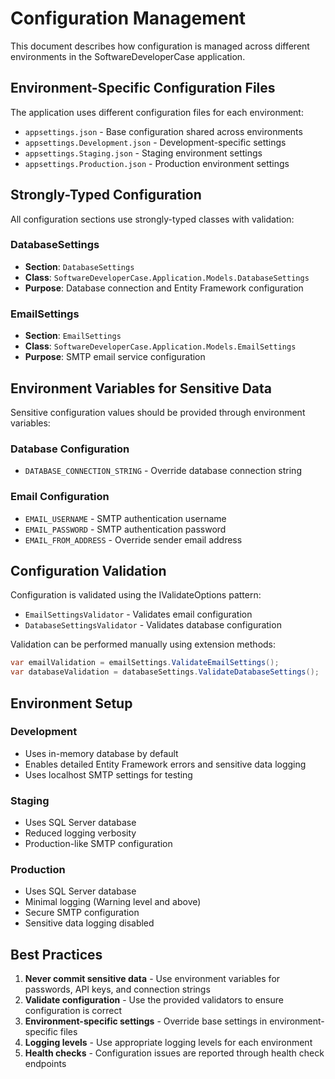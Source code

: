 # Configuration Management

This document describes how configuration is managed across different environments in the SoftwareDeveloperCase application.

## Environment-Specific Configuration Files

The application uses different configuration files for each environment:

- `appsettings.json` - Base configuration shared across environments
- `appsettings.Development.json` - Development-specific settings
- `appsettings.Staging.json` - Staging environment settings
- `appsettings.Production.json` - Production environment settings

## Strongly-Typed Configuration

All configuration sections use strongly-typed classes with validation:

### DatabaseSettings
- **Section**: `DatabaseSettings`
- **Class**: `SoftwareDeveloperCase.Application.Models.DatabaseSettings`
- **Purpose**: Database connection and Entity Framework configuration

### EmailSettings
- **Section**: `EmailSettings`
- **Class**: `SoftwareDeveloperCase.Application.Models.EmailSettings`
- **Purpose**: SMTP email service configuration

## Environment Variables for Sensitive Data

Sensitive configuration values should be provided through environment variables:

### Database Configuration
- `DATABASE_CONNECTION_STRING` - Override database connection string

### Email Configuration
- `EMAIL_USERNAME` - SMTP authentication username
- `EMAIL_PASSWORD` - SMTP authentication password
- `EMAIL_FROM_ADDRESS` - Override sender email address

## Configuration Validation

Configuration is validated using the IValidateOptions pattern:
- `EmailSettingsValidator` - Validates email configuration
- `DatabaseSettingsValidator` - Validates database configuration

Validation can be performed manually using extension methods:
```csharp
var emailValidation = emailSettings.ValidateEmailSettings();
var databaseValidation = databaseSettings.ValidateDatabaseSettings();
```

## Environment Setup

### Development
- Uses in-memory database by default
- Enables detailed Entity Framework errors and sensitive data logging
- Uses localhost SMTP settings for testing

### Staging
- Uses SQL Server database
- Reduced logging verbosity
- Production-like SMTP configuration

### Production
- Uses SQL Server database
- Minimal logging (Warning level and above)
- Secure SMTP configuration
- Sensitive data logging disabled

## Best Practices

1. **Never commit sensitive data** - Use environment variables for passwords, API keys, and connection strings
2. **Validate configuration** - Use the provided validators to ensure configuration is correct
3. **Environment-specific settings** - Override base settings in environment-specific files
4. **Logging levels** - Use appropriate logging levels for each environment
5. **Health checks** - Configuration issues are reported through health check endpoints